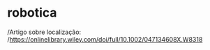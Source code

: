 # robotica

/Artigo sobre localização: /https://onlinelibrary.wiley.com/doi/full/10.1002/047134608X.W8318
